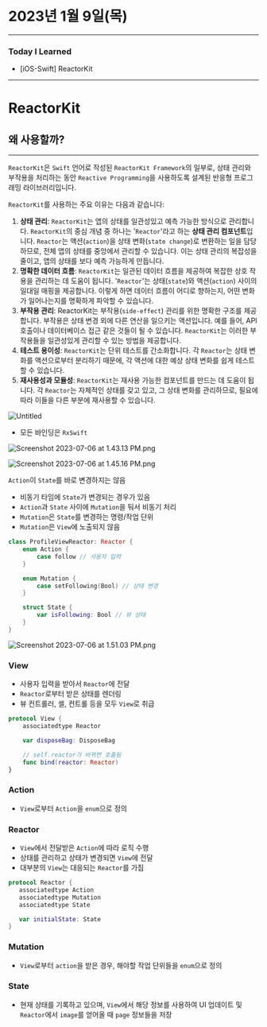 # 2023년 1월 9일(목)

---

### Today I Learned 

- [iOS-Swift] ReactorKit

---

# ReactorKit

## 왜 사용할까?

------

`ReactorKit`은 `Swift` 언어로 작성된 `ReactorKit Framework`의 일부로, 상태 관리와 부작용을 처리하는 동안 `Reactive Programming`을 사용하도록 설계된 반응형 프로그래밍 라이브러리입니다.

`ReactorKit`를 사용하는 주요 이유는 다음과 같습니다:

1. **상태 관리**: `ReactorKit`는 앱의 상태를 일관성있고 예측 가능한 방식으로 관리합니다. `ReactorKit`의 중심 개념 중 하나는 '`Reactor`'라고 하는 **상태 관리 컴포넌트**입니다. `Reactor`는 액션(`action`)을 상태 변화(`state change`)로 변환하는 일을 담당하므로, 전체 앱의 상태를 중앙에서 관리할 수 있습니다. 이는 상태 관리의 복잡성을 줄이고, 앱의 상태를 보다 예측 가능하게 만듭니다.
2. **명확한 데이터 흐름**: `ReactorKit`는 일관된 데이터 흐름을 제공하여 복잡한 상호 작용을 관리하는 데 도움이 됩니다. '`Reactor`'는 상태(`state`)와 액션(`action`) 사이의 일대일 매핑을 제공합니다. 이렇게 하면 데이터 흐름이 어디로 향하는지, 어떤 변화가 일어나는지를 명확하게 파악할 수 있습니다.
3. **부작용 관리**: ReactorKit는 부작용(`side-effect`) 관리를 위한 명확한 구조를 제공합니다. 부작용은 상태 변경 외에 다른 연산을 일으키는 액션입니다. 예를 들어, API 호출이나 데이터베이스 접근 같은 것들이 될 수 있습니다. `ReactorKit`는 이러한 부작용들을 일관성있게 관리할 수 있는 방법을 제공합니다.
4. **테스트 용이성**: `ReactorKit`는 단위 테스트를 간소화합니다. 각 `Reactor`는 상태 변화를 액션으로부터 분리하기 때문에, 각 액션에 대한 예상 상태 변화를 쉽게 테스트할 수 있습니다.
5. **재사용성과 모듈성**: `ReactorKit`는 재사용 가능한 컴포넌트를 만드는 데 도움이 됩니다. 각 `Reactor`는 자체적인 상태를 갖고 있고, 그 상태 변화를 관리하므로, 필요에 따라 이들을 다른 부분에 재사용할 수 있습니다.

![Untitled](https://s3-us-west-2.amazonaws.com/secure.notion-static.com/7caf3fd1-03ae-4106-beec-2853308c4d30/Untitled.png)

- 모든 바인딩은 `RxSwift`

![Screenshot 2023-07-06 at 1.43.13 PM.png](https://s3-us-west-2.amazonaws.com/secure.notion-static.com/b5aa41fb-1642-4738-be25-ae4e11ed52a7/Screenshot_2023-07-06_at_1.43.13_PM.png)

![Screenshot 2023-07-06 at 1.45.16 PM.png](https://s3-us-west-2.amazonaws.com/secure.notion-static.com/d142329d-bd03-4268-9e1d-a1a834e2989c/Screenshot_2023-07-06_at_1.45.16_PM.png)

`Action`이 `State`를 바로 변경하지는 않음

- 비동기 타임에 `State`가 변경되는 경우가 있음
- `Action`과 `State` 사이에 `Mutation`을 둬서 비동기 처리
- `Mutation`은 `State`를 변경하는 명령/작업 단위
- `Mutation`은  `View`에 노출되지 않음

```swift
class ProfileViewReactor: Reactor {
    enum Action {
        case follow // 사용자 입력 
    }

    enum Mutation {
        case setFollowing(Bool) // 상태 변경 
    } 

    struct State {
        var isFollowing: Bool // 뷰 상태 
    } 
}
```

![Screenshot 2023-07-06 at 1.51.03 PM.png](https://s3-us-west-2.amazonaws.com/secure.notion-static.com/375f4210-bdc8-480e-994e-a4adc1c6b24b/Screenshot_2023-07-06_at_1.51.03_PM.png)

### View

- 사용자 입력을 받아서 `Reactor`에 전달
- `Reactor`로부터 받은 상태를 렌더링
- 뷰 컨트롤러, 셀, 컨트롤 등을 모두 `View`로 취급

```swift
protocol View {
    associatedtype Reactor 

    var disposeBag: DisposeBag 

    // self.reactor가 바뀌면 호출됨 
    func bind(reactor: Reactor) 
}
```

### Action

- `View`로부터 `Action`을 `enum`으로 정의

### Reactor

- `View`에서 전달받은 `Action`에 따라 로직 수행
- 상태를 관리하고 상태가 변경되면 `View`에 전달
- 대부분의 `View`는 대응되는 `Reactor`를 가짐

```swift
protocol Reactor {
   associatedtype Action 
   associatedtype Mutation 
   associatedtype State 

   var initialState: State 
}
```

### Mutation

- `View`로부터 `action`을 받은 경우, 해야할 작업 단위들을 `enum`으로 정의

### State

- 현재 상태를 기록하고 있으며, `View`에서 해당 정보를 사용하여 UI 업데이트 및 `Reactor`에서 `image`를 얻어올 때 `page` 정보들을 저장